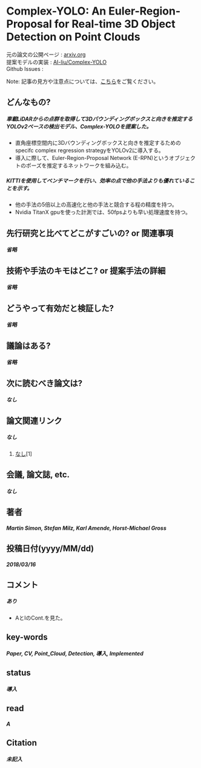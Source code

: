# Complex-YOLO: An Euler-Region-Proposal for Real-time 3D Object Detection on Point Clouds

元の論文の公開ページ : [arxiv.org](https://arxiv.org/abs/1803.06199)  
提案モデルの実装 : [AI-liu/Complex-YOLO](https://github.com/AI-liu/Complex-YOLO)  
Github Issues : []()  

Note: 記事の見方や注意点については、[こちら](/)をご覧ください。

## どんなもの?
##### 車載LiDARからの点群を取得して3Dバウンディングボックスと向きを推定するYOLOv2ベースの検出モデル、Complex-YOLOを提案した。
- 直角座標空間内に3Dバウンディングボックスと向きを推定するためのspecifc complex regression strategyをYOLOv2に導入する。
- 導入に際して、Euler-Region-Proposal Network (E-RPN)というオブジェクトのポーズを推定するネットワークを組み込む。

##### KITTIを使用してベンチマークを行い、効率の点で他の手法よりも優れていることを示す。
- 他の手法の5倍以上の高速化と他の手法と競合する程の精度を持つ。
- Nvidia TitanX gpuを使った計測では、50fpsよりも早い処理速度を持つ。

## 先行研究と比べてどこがすごいの? or 関連事項
##### 省略

## 技術や手法のキモはどこ? or 提案手法の詳細
##### 省略

## どうやって有効だと検証した?
##### 省略

## 議論はある?
##### 省略

## 次に読むべき論文は?
##### なし

## 論文関連リンク
##### なし
1. [なし]()[1]

## 会議, 論文誌, etc.
##### なし

## 著者
##### Martin Simon, Stefan Milz, Karl Amende, Horst-Michael Gross

## 投稿日付(yyyy/MM/dd)
##### 2018/03/16

## コメント
##### あり
- AとIのCont.を見た。

## key-words
##### Paper, CV, Point_Cloud, Detection, 導入, Implemented

## status
##### 導入

## read
##### A

## Citation
##### 未記入

